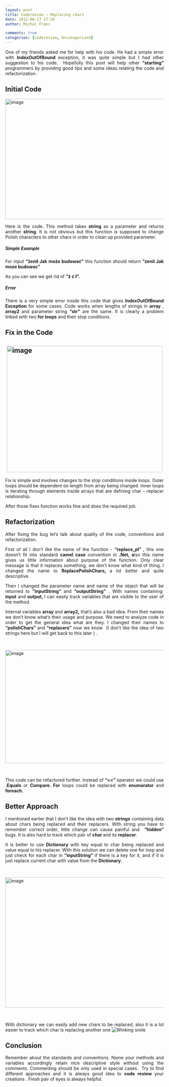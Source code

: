 ```yaml
---
layout: post
title: Codereview – Replacing chars
date: 2012-06-17 17:54
author: Michal Franc

comments: true
categories: [codereview, Uncategorized]
---
```

<p align="justify">One of my friends asked me for help with his code. He had a simple error with <strong>IndexOutOfBound </strong>exception, it was quite simple but I had other suggestion to his code.&nbsp; Hopefully this post will help other <strong>“starting”</strong> programmers by providing good tips and some ideas relating the code and refactorization.</p> <h2 align="justify">Initial Code</h2> <p align="justify"><a href="http://www.mfranc.com/wp-content/uploads/2012/06/image.png"><img style="background-image: none; border-right-width: 0px; padding-left: 0px; padding-right: 0px; display: block; float: none; border-top-width: 0px; border-bottom-width: 0px; margin-left: auto; border-left-width: 0px; margin-right: auto; padding-top: 0px" title="image" border="0" alt="image" src="http://www.mfranc.com/wp-content/uploads/2012/06/image_thumb.png" width="505" height="382"></a></p> <p align="justify">Here is the code. This method takes <strong>string</strong> as a parameter and returns another <strong>string</strong>. It is not obvious but this function is supposed to change Polish characters to other chars in order to clean up provided parameter.</p> <h5 align="justify">Simple Example</h5> <p align="justify">For input <strong>“żenił Jak może budować”</strong> this function should return<strong> “zenil Jak moze budowac”</strong></p> <p align="justify">As you can see we get rid of <strong>“ż ć ł”.</strong></p> <h5 align="justify">Error</h5> <p align="justify">There is a very simple error inside this code that gives <strong>IndexOutOfBound Exception</strong> for some cases. Code works when lengths of strings in <strong>array</strong> , <strong>array2</strong> and parameter string <strong>“str”</strong> are the same. It is clearly a problem linked with two <strong>for loops</strong> and their stop conditions.</p> <h2 align="justify">Fix in the Code</h2> <h2 align="justify"><a href="http://www.mfranc.com/wp-content/uploads/2012/06/image1.png"><img style="background-image: none; border-right-width: 0px; padding-left: 0px; padding-right: 0px; display: block; float: none; border-top-width: 0px; border-bottom-width: 0px; margin-left: auto; border-left-width: 0px; margin-right: auto; padding-top: 0px" title="image" border="0" alt="image" src="http://www.mfranc.com/wp-content/uploads/2012/06/image_thumb1.png" width="495" height="401"></a></h2> <p align="justify">Fix is simple and involves changes to the stop conditions inside loops. Outer loops should be dependent on length from array being changed. Inner loops is iterating through elements inside arrays that are defining char – replacer relationship.&nbsp; </p> <p align="justify">After those fixes function works fine and does the required job.</p> <h2 align="justify">Refactorization</h2> <p align="justify">After fixing the bug let’s talk about quality of the code, conventions and refactorization. </p> <p align="justify">First of all I don’t like the name of the function - <strong>“replace_pl” </strong>, this one doesn’t fit into standard <strong>camel case </strong>convention in <strong>.Net, a</strong>lso this name gives us little information about purpose of the function. Only clear message is that it replaces something, we don’t know what kind of thing. I changed the name to <strong>ReplacePolishChars, </strong>a lot better and quite descriptive.</p> <p align="justify">Then I changed the parameter name and name of the object that will be returned to <strong>”inputString”</strong> and <strong>“outputString”</strong> . With names containing&nbsp; <strong>input</strong> and <strong>output, </strong>I can easily track variables that are visible to the user of the method.</p> <p align="justify">Internal variables <strong>array</strong> and <strong>array2,</strong> that’s also a bad idea. From their names we don’t know what’s their usage and purpose. We need to analyze code in order to get the general idea what are they. I changed their names to <strong>“polishChars” </strong>and<strong> “replacers”</strong> now we know&nbsp; (I don’t like the idea of two strings here but I will get back to this later ) .</p> <p align="justify">&nbsp;</p> <p align="justify"><a href="http://www.mfranc.com/wp-content/uploads/2012/06/image2.png"><img style="background-image: none; border-right-width: 0px; padding-left: 0px; padding-right: 0px; display: block; float: none; border-top-width: 0px; border-bottom-width: 0px; margin-left: auto; border-left-width: 0px; margin-right: auto; padding-top: 0px" title="image" border="0" alt="image" src="http://www.mfranc.com/wp-content/uploads/2012/06/image_thumb2.png" width="514" height="359"></a></p> <p align="justify"></p> <p align="justify">&nbsp;</p> <p align="justify">This code can be refactored further. Instead of <strong>“==” </strong>operator we could use <strong>.Equals</strong> or <strong>Compare. For</strong> loops could be replaced with <strong>enumarator</strong> and <strong>foreach.</strong></p> <h2 align="justify">Better Approach</h2> <p align="justify">I mentioned earlier that I don’t like the idea with two <strong>strings</strong> containing data about chars being replaced and their replacers. With string you have to remember correct order, little change can cause painful and&nbsp; <strong>“hidden” </strong>bugs. It is also hard to track which pair of <strong>char </strong>and its <strong>replacer</strong>.</p> <p align="justify">It is better to use <strong>Dictionary</strong> with key equal to char being replaced and value equal to his replacer. With this solution we can delete one for loop and just check for each char in <strong>“inputString”</strong> if there is a key for it, and if it is just replace current char with value from the <strong>Dictionary</strong>.</p> <p align="justify">&nbsp;</p> <p align="justify"><a href="http://www.mfranc.com/wp-content/uploads/2012/06/image3.png"><img style="background-image: none; border-right-width: 0px; padding-left: 0px; padding-right: 0px; display: block; float: none; border-top-width: 0px; border-bottom-width: 0px; margin-left: auto; border-left-width: 0px; margin-right: auto; padding-top: 0px" title="image" border="0" alt="image" src="http://www.mfranc.com/wp-content/uploads/2012/06/image_thumb3.png" width="510" height="413"></a></p> <p align="justify"></p> <p align="justify"></p> <p align="justify"></p> <p align="justify">&nbsp;</p> <p align="justify">With dictionary we can easily add new chars to be replaced, also it is a lot easier to track which char is replacing another one <img style="border-bottom-style: none; border-left-style: none; border-top-style: none; border-right-style: none" class="wlEmoticon wlEmoticon-winkingsmile" alt="Winking smile" src="http://www.mfranc.com/wp-content/uploads/2012/06/wlEmoticon-winkingsmile.png"></p> <h2 align="justify">Conclusion</h2> <p align="justify">Remember about the standards and conventions. Name your methods and variables accordingly retain nice descriptive style without using the comments. Commenting should be only used in special cases.&nbsp; Try to find different approaches and it is always good idea to <strong>code review </strong>your creations . Fresh pair of eyes is always helpful.</p>
